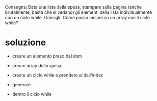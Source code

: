 Consegna:
Data una lista della spesa, stampare sulla pagina (anche brutalmente, basta che si vedano) gli elementi della lista individualmente con un ciclo while.
Consigli:
Come posso ciclare su un array con il ciclo while?


# soluzione #

- creare un elemento preso dal dom

- creare array della spesa

- creare un ciclo while e prendere ul dall'index

- generare <li> dentro il ciclo while